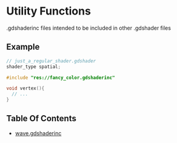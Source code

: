 # Utility Functions
.gdshaderinc files intended to be included in other .gdshader files

## Example 

```c
// just_a_regular_shader.gdshader
shader_type spatial;

#include "res://fancy_color.gdshaderinc"

void vertex(){
  // ...
}

```
## Table Of Contents
- [wave.gdshaderinc](sections/individual-utility-functions/wave.gdshaderinc)
